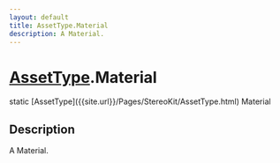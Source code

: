 ```yaml
---
layout: default
title: AssetType.Material
description: A Material.
---
```

# [AssetType]({{site.url}}/Pages/StereoKit/AssetType.html).Material

<div class='signature' markdown='1'>
static [AssetType]({{site.url}}/Pages/StereoKit/AssetType.html) Material
</div>

## Description
A Material.

